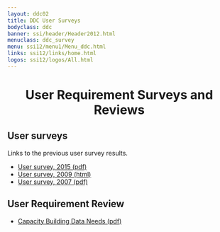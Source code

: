 ```yaml
---
layout: ddc02
title: DDC User Surveys
bodyclass: ddc
banner: ssi/header/Header2012.html
menuclass: ddc_survey
menu: ssi12/menu1/Menu_ddc.html
links: ssi12/links/home.html
logos: ssi12/logos/All.html
---
```


<div id="pagetitle">
<h1 align="center">User Requirement Surveys and Reviews</h1>
</div>
<!-- End of Page Title Block -->
                                  
  <p></p>                         
                                  
                                  
<div id="content">    
<h2>User surveys</h2>
<p>Links to the previous user survey results.</p>
<ul>
<li><a href="/documents/ddc_user_survey_summary_and_results_15jan2016.pdf">User survey, 2015 (pdf)</a></li>
<li><a href="/auto/ddc_survey_results_2009.html">User survey, 2009 (html)</a></li>
<li><a href="/documents/ddc_user_survey2007.pdf">User survey, 2007 (pdf)</a></li>
</ul>


<h2>User Requirement Review</h2>
<ul>
<li><a href="/documents/TGICA21_4-1_CapacityBuildingDataNeeds_v1-1_clean.pdf">Capacity Building Data Needs  (pdf)</a></li>
</ul>
</div>
